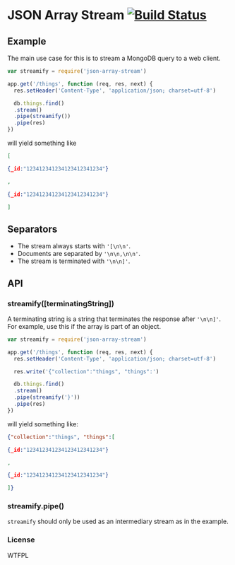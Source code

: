 # JSON Array Stream [![Build Status](https://travis-ci.org/jonathanong/json-array-stream.png)](https://travis-ci.org/jonathanong/json-array-stream)

## Example

The main use case for this is to stream a MongoDB query to a web client.

```js
var streamify = require('json-array-stream')

app.get('/things', function (req, res, next) {
  res.setHeader('Content-Type', 'application/json; charset=utf-8')

  db.things.find()
  .stream()
  .pipe(streamify())
  .pipe(res)
})
```

will yield something like

```json
[

{_id:"123412341234123412341234"}

,

{_id:"123412341234123412341234"}

]
```

## Separators

* The stream always starts with `'[\n\n'`.
* Documents are separated by `'\n\n,\n\n'`.
* The stream is terminated with `'\n\n]'`.

## API

### streamify([terminatingString])

A terminating string is a string that terminates the response after `'\n\n]'`.
For example, use this if the array is part of an object.

```js
var streamify = require('json-array-stream')

app.get('/things', function (req, res, next) {
  res.setHeader('Content-Type', 'application/json; charset=utf-8')

  res.write('{"collection":"things", "things":')

  db.things.find()
  .stream()
  .pipe(streamify('}'))
  .pipe(res)
})
```

will yield something like:

```json
{"collection":"things", "things":[

{_id:"123412341234123412341234"}

,

{_id:"123412341234123412341234"}

]}
```

### streamify.pipe()

`streamify` should only be used as an intermediary stream as in the example.

### License

WTFPL